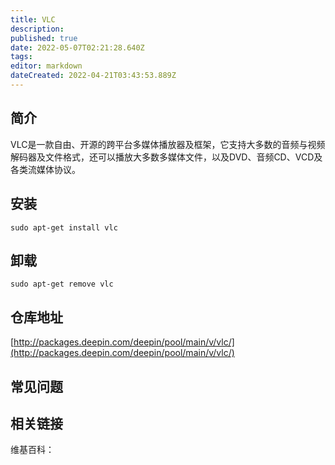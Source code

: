 ```yaml
---
title: VLC
description: 
published: true
date: 2022-05-07T02:21:28.640Z
tags: 
editor: markdown
dateCreated: 2022-04-21T03:43:53.889Z
---
```


## 简介

VLC是一款自由、开源的跨平台多媒体播放器及框架，它支持大多数的音频与视频解码器及文件格式，还可以播放大多数多媒体文件，以及DVD、音频CD、VCD及各类流媒体协议。

## 安装

`sudo apt-get install vlc`

## 卸载

`sudo apt-get remove vlc`

## 仓库地址

[http://packages.deepin.com/deepin/pool/main/v/vlc/](http://packages.deepin.com/deepin/pool/main/v/vlc/)


## 常见问题


## 相关链接

维基百科：
